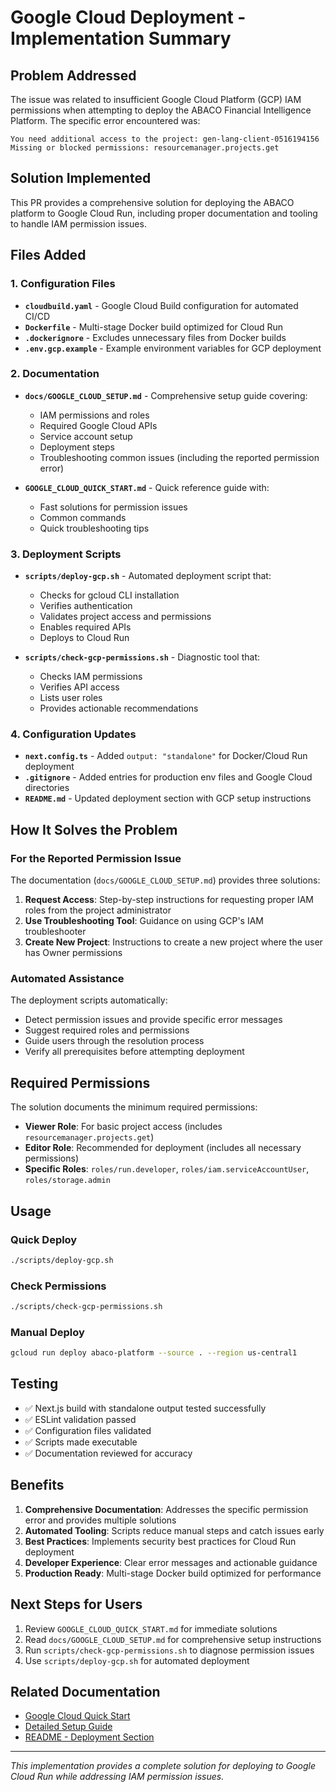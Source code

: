 # Google Cloud Deployment - Implementation Summary

## Problem Addressed

The issue was related to insufficient Google Cloud Platform (GCP) IAM permissions when attempting to deploy the ABACO Financial Intelligence Platform. The specific error encountered was:

```
You need additional access to the project: gen-lang-client-0516194156
Missing or blocked permissions: resourcemanager.projects.get
```

## Solution Implemented

This PR provides a comprehensive solution for deploying the ABACO platform to Google Cloud Run, including proper documentation and tooling to handle IAM permission issues.

## Files Added

### 1. Configuration Files

- **`cloudbuild.yaml`** - Google Cloud Build configuration for automated CI/CD
- **`Dockerfile`** - Multi-stage Docker build optimized for Cloud Run
- **`.dockerignore`** - Excludes unnecessary files from Docker builds
- **`.env.gcp.example`** - Example environment variables for GCP deployment

### 2. Documentation

- **`docs/GOOGLE_CLOUD_SETUP.md`** - Comprehensive setup guide covering:
  - IAM permissions and roles
  - Required Google Cloud APIs
  - Service account setup
  - Deployment steps
  - Troubleshooting common issues (including the reported permission error)
  
- **`GOOGLE_CLOUD_QUICK_START.md`** - Quick reference guide with:
  - Fast solutions for permission issues
  - Common commands
  - Quick troubleshooting tips

### 3. Deployment Scripts

- **`scripts/deploy-gcp.sh`** - Automated deployment script that:
  - Checks for gcloud CLI installation
  - Verifies authentication
  - Validates project access and permissions
  - Enables required APIs
  - Deploys to Cloud Run
  
- **`scripts/check-gcp-permissions.sh`** - Diagnostic tool that:
  - Checks IAM permissions
  - Verifies API access
  - Lists user roles
  - Provides actionable recommendations

### 4. Configuration Updates

- **`next.config.ts`** - Added `output: "standalone"` for Docker/Cloud Run deployment
- **`.gitignore`** - Added entries for production env files and Google Cloud directories
- **`README.md`** - Updated deployment section with GCP setup instructions

## How It Solves the Problem

### For the Reported Permission Issue

The documentation (`docs/GOOGLE_CLOUD_SETUP.md`) provides three solutions:

1. **Request Access**: Step-by-step instructions for requesting proper IAM roles from the project administrator
2. **Use Troubleshooting Tool**: Guidance on using GCP's IAM troubleshooter
3. **Create New Project**: Instructions to create a new project where the user has Owner permissions

### Automated Assistance

The deployment scripts automatically:
- Detect permission issues and provide specific error messages
- Suggest required roles and permissions
- Guide users through the resolution process
- Verify all prerequisites before attempting deployment

## Required Permissions

The solution documents the minimum required permissions:

- **Viewer Role**: For basic project access (includes `resourcemanager.projects.get`)
- **Editor Role**: Recommended for deployment (includes all necessary permissions)
- **Specific Roles**: `roles/run.developer`, `roles/iam.serviceAccountUser`, `roles/storage.admin`

## Usage

### Quick Deploy
```bash
./scripts/deploy-gcp.sh
```

### Check Permissions
```bash
./scripts/check-gcp-permissions.sh
```

### Manual Deploy
```bash
gcloud run deploy abaco-platform --source . --region us-central1
```

## Testing

- ✅ Next.js build with standalone output tested successfully
- ✅ ESLint validation passed
- ✅ Configuration files validated
- ✅ Scripts made executable
- ✅ Documentation reviewed for accuracy

## Benefits

1. **Comprehensive Documentation**: Addresses the specific permission error and provides multiple solutions
2. **Automated Tooling**: Scripts reduce manual steps and catch issues early
3. **Best Practices**: Implements security best practices for Cloud Run deployment
4. **Developer Experience**: Clear error messages and actionable guidance
5. **Production Ready**: Multi-stage Docker build optimized for performance

## Next Steps for Users

1. Review `GOOGLE_CLOUD_QUICK_START.md` for immediate solutions
2. Read `docs/GOOGLE_CLOUD_SETUP.md` for comprehensive setup instructions
3. Run `scripts/check-gcp-permissions.sh` to diagnose permission issues
4. Use `scripts/deploy-gcp.sh` for automated deployment

## Related Documentation

- [Google Cloud Quick Start](./GOOGLE_CLOUD_QUICK_START.md)
- [Detailed Setup Guide](./docs/GOOGLE_CLOUD_SETUP.md)
- [README - Deployment Section](./README.md#-deployment)

---

*This implementation provides a complete solution for deploying to Google Cloud Run while addressing IAM permission issues.*
